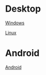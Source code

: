 # Desktop
[Windows](https://github.com/ibrahim-gabol-19/Bluey-Release/releases/download/1.1/Windows.zip)

[Linux](https://github.com/ibrahim-gabol-19/Bluey-Release/releases/download/1.1/Linux.zip)


# Android
[Android](https://play.google.com/store/apps/details?id=com.bluey.blueyandroid&pcampaignid=web_share)

